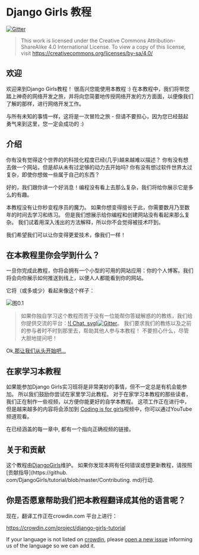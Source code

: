 # Django Girls 教程

[![Gitter](https://badges.gitter.im/DjangoGirls/tutorial.svg)](https://gitter.im/DjangoGirls/tutorial)

> This work is licensed under the Creative Commons Attribution-ShareAlike 4.0 International License. To view a copy of this license, visit https://creativecommons.org/licenses/by-sa/4.0/

## 欢迎

欢迎来到Django Girls教程！ 很高兴您能使用本教程 :) 在本教程中，我们将带您踏上神奇的网络开发之旅，并将向您简要地传授网络开发的方方面面，以便像我们了解的那样，进行网络开发工作。

与所有未知的事情一样，这将是一次冒险之旅 - 但请不要担心，因为您已经鼓起勇气来到这里，您一定会成功的 :)

## 介绍

你有没有觉得这个世界的的科技化程度已经(几乎)越来越难以描述？ 你有没有想去做一个网站，但是却从未有过足够的动力去开始吗? 你有没有想过软件世界太过复杂，即使你想做一些属于自己的东西？

好的，我们跟你讲一个好消息！编程没有看上去那么复杂，我们将给你展示它是多么的有趣。

本教程没有让你秒变程序员的魔力。 如果你想变得擅长于此，你需要数月乃至数年的时间去学习和练习。 但是我们想展示给你编程和创建网站没有看起来那么复杂。 我们试着用深入浅出的方法解释，所以你不会觉得被技术吓到。

我们希望我们可以让你变得更爱技术，像我们一样！

## 在本教程里你会学到什么？

一旦你完成此教程，你将会拥有一个小型的可用的网站应用：你的个人博客。我们将会向你展示如何推送到线上，以便人人都能看到你的网站。

它将（或多或少）看起来像这个样子：

![图0.1](images/application.png)

> 如果你独自学习这个教程而苦于没有一位能帮你答疑解惑的的教练，我们给你提供交流的平台：[!( Chat. svg)![Gitter](https://badges.gitter.im/DjangoGirls/tutorial.svg)](https://gitter.im/DjangoGirls/tutorial)。 我们要求我们的教练以及之前的参与者时不时到那里去，帮助其他人参与本教程！ 不要担心什么，尽管大胆地提问吧！

Ok,[那让我们从头开始吧...](./how_the_internet_works/README.md)

## 在家学习本教程

如果能参加Django Girls实习班将是非常美妙的事情，但不一定总是有机会能参加。 所以我们鼓励你尝试在家里学习此教程。 对于在家学习本教程的那些读者，我们正在制作一些视频，以方便你能更好的自学本教程。 这项工作正在进行中，但是越来越多的内容将会添加到 [Coding is for girls](https://www.youtube.com/channel/UC0hNd2uW8jTR5K3KBzRuG2A/feed)视频中，你可以通过YouTube频道观看。

在已经涵盖的每一章中, 都有一个指向正确视频的链接。

## 关于和贡献

这个教程由[DjangoGirls](https://djangogirls.org/)维护。 如果你发现本网有任何错误或想更新教程，请按照 [贡献指导](https://github. com/DjangoGirls/tutorial/blob/master/Contributing. md)行动.

## 你是否愿意帮助我们把本教程翻译成其他的语言呢？

现在，翻译工作正在crowdin.com 平台上进行：

https://crowdin.com/project/django-girls-tutorial

If your language is not listed on [crowdin](https://crowdin.com/), please [open a new issue](https://github.com/DjangoGirls/tutorial/issues/new) informing us of the language so we can add it.